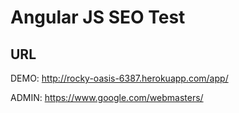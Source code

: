 # Angular JS SEO Test


## URL

DEMO:
http://rocky-oasis-6387.herokuapp.com/app/

ADMIN:
https://www.google.com/webmasters/